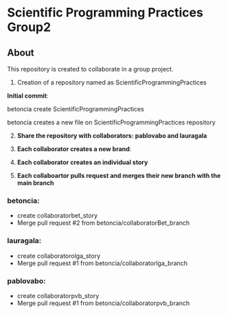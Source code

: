 # Scientific Programming Practices Group2
## About
This repository is created to collaborate in a group project.
1. Creation of a repository named as ScientificProgrammingPractices

**Initial commit**: 

betoncia create ScientificProgrammingPractices

betoncia creates a new file on ScientificProgrammingPractices repository

2. **Share the repository with collaborators: pablovabo and lauragala**

3. **Each collaborator creates a new brand**:
4. **Each collaborator creates an individual story**
5. **Each collaboartor pulls request and merges their new branch with the main branch**

### **betoncia**:
 - create collaboratorbet_story
 - Merge pull request #2 from betoncia/collaboratorBet_branch
 
 ### **lauragala**:
 - create collaboratorolga_story
 - Merge pull request #1 from betoncia/collaboratorlga_branch
 
 ### **pablovabo**:
 - create collaboratorpvb_story
 - Merge pull request #1 from betoncia/collaboratorpvb_branch
 
